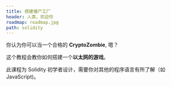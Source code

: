 ```yaml
---
title: 搭建僵尸工厂
header: 人类，欢迎你
roadmap: roadmap.jpg
path: solidity
---
```


你认为你可以当一个合格的 **CryptoZombie**, 嗯？

这个教程会教你如何搭建一个**以太网的游戏**。

此课程为 Solidity 初学者设计，需要你对其他的程序语言有所了解（如 JavaScript)。